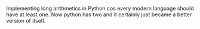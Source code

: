 Implementing long arithmetics in Python cos every modern language should have at least one. Now python has two and it certainly just became a better version of itself.
